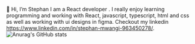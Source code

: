  👋 Hi,
  I’m Stephan I am a React developer . I really enjoy learning programming and working with React, javascript, typescript, html and css as well as working with ui designs in figma. Checkout my linkedin https://www.linkedin.com/in/stephan-mwangi-963450278/.
![Anurag's GitHub stats](https://github-readme-stats.vercel.app/api?username=stephanjosh@gmail.com&theme=dark&show_icons=true)

